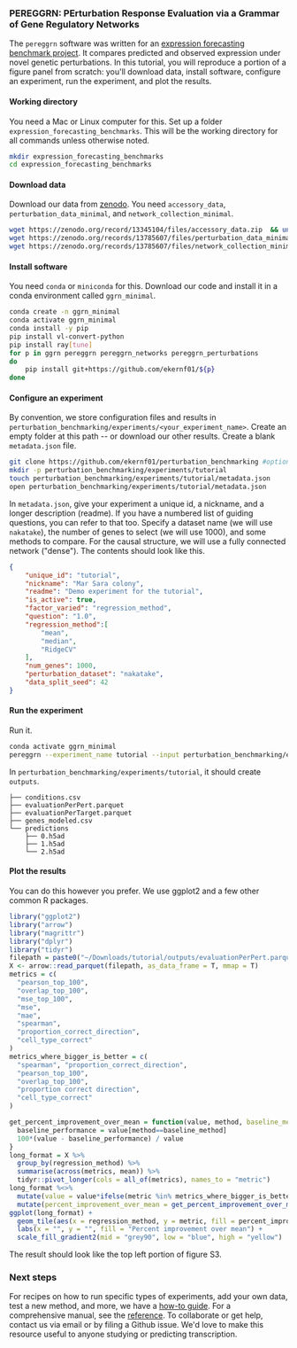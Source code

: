 ### PEREGGRN: PErturbation Response Evaluation via a Grammar of Gene Regulatory Networks

The `pereggrn` software was written for an [expression forecasting benchmark project](https://github.com/ekernf01/perturbation_benchmarking). It compares predicted and observed expression under novel genetic perturbations. In this tutorial, you will reproduce a portion of a figure panel from scratch: you'll download data, install software, configure an experiment, run the experiment, and plot the results. 

#### Working directory

You need a Mac or Linux computer for this. Set up a folder `expression_forecasting_benchmarks`. This will be the working directory for all commands unless otherwise noted. 

```sh
mkdir expression_forecasting_benchmarks
cd expression_forecasting_benchmarks
```

#### Download data

Download our data from [zenodo](https://doi.org/10.5281/zenodo.8071808). You need `accessory_data`, `perturbation_data_minimal`, and `network_collection_minimal`. 

```sh
wget https://zenodo.org/record/13345104/files/accessory_data.zip  && unzip accessory_data.zip 
wget https://zenodo.org/records/13785607/files/perturbation_data_minimal.zip && unzip perturbation_data_minimal.zip 
wget https://zenodo.org/records/13785607/files/network_collection_minimal.zip && unzip network_collection_minimal.zip
```

#### Install software

You need `conda` or `miniconda` for this. Download our code and install it in a conda environment called `ggrn_minimal`. 

```sh
conda create -n ggrn_minimal
conda activate ggrn_minimal
conda install -y pip
pip install vl-convert-python
pip install ray[tune]
for p in ggrn pereggrn pereggrn_networks pereggrn_perturbations 
do
    pip install git+https://github.com/ekernf01/${p}
done
```

#### Configure an experiment

By convention, we store configuration files and results in `perturbation_benchmarking/experiments/<your_experiment_name>`. Create an empty folder at this path -- or download our other results. Create a blank `metadata.json` file.

```sh
git clone https://github.com/ekernf01/perturbation_benchmarking #optional
mkdir -p perturbation_benchmarking/experiments/tutorial
touch perturbation_benchmarking/experiments/tutorial/metadata.json
open perturbation_benchmarking/experiments/tutorial/metadata.json
```

In `metadata.json`, give your experiment a unique id, a nickname, and a longer description (readme). If you have a numbered list of guiding questions, you can refer to that too. Specify a dataset name (we will use `nakatake`), the number of genes to select (we will use 1000), and some methods to compare. For the causal structure, we will use a fully connected network ("dense"). The contents should look like this. 

```json
{
    "unique_id": "tutorial",
    "nickname": "Mar Sara colony",
    "readme": "Demo experiment for the tutorial",
    "is_active": true,
    "factor_varied": "regression_method",
    "question": "1.0",
    "regression_method":[
        "mean",
        "median",
        "RidgeCV"
    ],
    "num_genes": 1000,
    "perturbation_dataset": "nakatake",
    "data_split_seed": 42
}
```

#### Run the experiment

Run it. 

```bash
conda activate ggrn_minimal
pereggrn --experiment_name tutorial --input perturbation_benchmarking/experiments --output perturbation_benchmarking/experiments --amount_to_do missing_models --networks network_collection_minimal/networks --data perturbation_data_minimal/perturbations
```

In `perturbation_benchmarking/experiments/tutorial`, it should create `outputs`. 

```
├── conditions.csv
├── evaluationPerPert.parquet
├── evaluationPerTarget.parquet
├── genes_modeled.csv
└── predictions
    ├── 0.h5ad
    ├── 1.h5ad
    └── 2.h5ad
```

#### Plot the results

You can do this however you prefer. We use ggplot2 and a few other common R packages.

```R
library("ggplot2")
library("arrow")
library("magrittr")
library("dplyr")
library("tidyr")
filepath = paste0("~/Downloads/tutorial/outputs/evaluationPerPert.parquet")
X <- arrow::read_parquet(filepath, as_data_frame = T, mmap = T)
metrics = c(   
  "pearson_top_100", 
  "overlap_top_100",                 
  "mse_top_100", 
  "mse", 
  "mae", 
  "spearman", 
  "proportion_correct_direction", 
  "cell_type_correct"
)
metrics_where_bigger_is_better = c(
  "spearman", "proportion_correct_direction",                 
  "pearson_top_100", 
  "overlap_top_100",                 
  "proportion correct direction",
  "cell_type_correct"
) 

get_percent_improvement_over_mean = function(value, method, baseline_method = "mean"){
  baseline_performance = value[method==baseline_method]
  100*(value - baseline_performance) / value
}
long_format = X %>% 
  group_by(regression_method) %>%
  summarise(across(metrics, mean)) %>%
  tidyr::pivot_longer(cols = all_of(metrics), names_to = "metric")
long_format %<>%
  mutate(value = value*ifelse(metric %in% metrics_where_bigger_is_better, 1, -1)) %>%
  mutate(percent_improvement_over_mean = get_percent_improvement_over_mean(value, regression_method))
ggplot(long_format) +
  geom_tile(aes(x = regression_method, y = metric, fill = percent_improvement_over_mean)) + 
  labs(x = "", y = "", fill = "Percent improvement over mean") +
  scale_fill_gradient2(mid = "grey90", low = "blue", high = "yellow") 
```

The result should look like the top left portion of figure S3.

### Next steps

For recipes on how to run specific types of experiments, add your own data, test a new method, and more, we have a [how-to guide](https://github.com/ekernf01/pereggrn/blob/main/docs/how_to.md). For a comprehensive manual, see the [reference](https://github.com/ekernf01/pereggrn/blob/main/docs/reference.md). To collaborate or get help, contact us via email or by filing a Github issue. We'd love to make this resource useful to anyone studying or predicting transcription.
